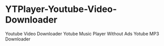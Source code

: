 # YTPlayer-Youtube-Video-Downloader
Youtube Video Downloader
Yotube Music Player Without Ads
Yotube MP3 Downloader 




